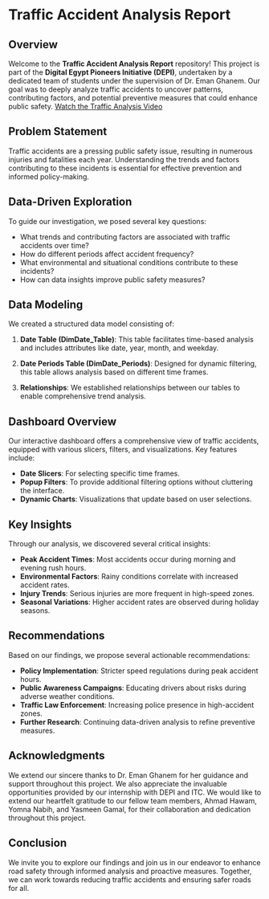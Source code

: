 # Traffic Accident Analysis Report

## Overview

Welcome to the **Traffic Accident Analysis Report** repository! This project is part of the **Digital Egypt Pioneers Initiative (DEPI)**, undertaken by a dedicated team of students under the supervision of Dr. Eman Ghanem. Our goal was to deeply analyze traffic accidents to uncover patterns, contributing factors, and potential preventive measures that could enhance public safety.
[Watch the Traffic Analysis Video](video/Traffic-Demo.mp4)
## Problem Statement

Traffic accidents are a pressing public safety issue, resulting in numerous injuries and fatalities each year. Understanding the trends and factors contributing to these incidents is essential for effective prevention and informed policy-making. 

## Data-Driven Exploration

To guide our investigation, we posed several key questions:
- What trends and contributing factors are associated with traffic accidents over time?
- How do different periods affect accident frequency?
- What environmental and situational conditions contribute to these incidents?
- How can data insights improve public safety measures?

## Data Modeling

We created a structured data model consisting of:

1. **Date Table (DimDate_Table)**: This table facilitates time-based analysis and includes attributes like date, year, month, and weekday.
   
2. **Date Periods Table (DimDate_Periods)**: Designed for dynamic filtering, this table allows analysis based on different time frames.

3. **Relationships**: We established relationships between our tables to enable comprehensive trend analysis.

## Dashboard Overview

Our interactive dashboard offers a comprehensive view of traffic accidents, equipped with various slicers, filters, and visualizations. Key features include:

- **Date Slicers**: For selecting specific time frames.
- **Popup Filters**: To provide additional filtering options without cluttering the interface.
- **Dynamic Charts**: Visualizations that update based on user selections.

## Key Insights

Through our analysis, we discovered several critical insights:
- **Peak Accident Times**: Most accidents occur during morning and evening rush hours.
- **Environmental Factors**: Rainy conditions correlate with increased accident rates.
- **Injury Trends**: Serious injuries are more frequent in high-speed zones.
- **Seasonal Variations**: Higher accident rates are observed during holiday seasons.

## Recommendations

Based on our findings, we propose several actionable recommendations:
- **Policy Implementation**: Stricter speed regulations during peak accident hours.
- **Public Awareness Campaigns**: Educating drivers about risks during adverse weather conditions.
- **Traffic Law Enforcement**: Increasing police presence in high-accident zones.
- **Further Research**: Continuing data-driven analysis to refine preventive measures.

## Acknowledgments

We extend our sincere thanks to Dr. Eman Ghanem for her guidance and support throughout this project. We also appreciate the invaluable opportunities provided by our internship with DEPI and ITC.
We would like to extend our heartfelt gratitude to our fellow team members, Ahmad Hawam, Yomna Nabih, and Yasmeen Gamal, for their collaboration and dedication throughout this project.

## Conclusion

We invite you to explore our findings and join us in our endeavor to enhance road safety through informed analysis and proactive measures. Together, we can work towards reducing traffic accidents and ensuring safer roads for all.
